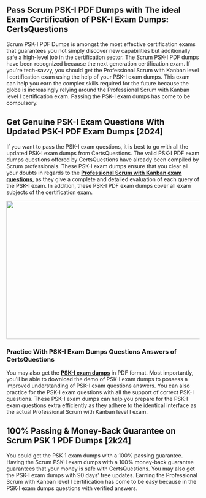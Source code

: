 <h2>Pass Scrum PSK-I PDF Dumps with The ideal Exam Certification of PSK-I Exam Dumps: CertsQuestions</h2>
<p>Scrum PSK-I PDF Dumps is amongst the most effective certification exams that guarantees you not simply discover new capabilities but additionally safe a high-level job in the certification sector. The Scrum PSK-I PDF dumps have been recognized because the next generation certification exam. If you're tech-savvy, you should get the Professional Scrum with Kanban level I certification exam using the help of your PSK-I exam dumps. This exam can help you earn the complex skills required for the future because the globe is increasingly relying around the Professional Scrum with Kanban level I certification exam. Passing the PSK-I exam dumps has come to be compulsory.</p>
<h2>Get Genuine PSK-I Exam Questions With Updated PSK-I PDF Exam Dumps [2024]</h2>
<p>If you want to pass the PSK-I exam questions, it is best to go with all the updated PSK-I exam dumps from CertsQuestions. The valid PSK-I PDF exam dumps questions offered by CertsQuestions have already been compiled by Scrum professionals. These PSK-I exam dumps ensure that you clear all your doubts in regards to the <strong><a href="https://www.certsquestions.com/professional-scrum-with-kanban-certification.html">Professional Scrum with Kanban exam questions</a></strong>, as they give a complete and detailed evaluation of each query of the PSK-I exam. In addition, these PSK-I PDF exam dumps cover all exam subjects of the certification exam.</p>
<p><img style="display: block; margin-left: auto; margin-right: auto;" src="https://i.imgur.com/53zZ4Bb.png" alt="" width="720" height="360" /></p>
<h3>Practice With PSK-I Exam Dumps Questions Answers of CertsQuestions</h3>
<p>You may also get the <a href="https://www.certsquestions.com/PSK-I-pdf-dumps.html"><strong>PSK-I exam dumps</strong></a> in PDF format. Most importantly, you'll be able to download the demo of PSK-I exam dumps to possess a improved understanding of PSK-I exam questions answers. You can also practice for the PSK-I exam questions with all the support of correct PSK-I questions. These PSK-I exam dumps can help you prepare for the PSK-I exam questions extra efficiently as they adhere to the identical interface as the actual Professional Scrum with Kanban level I exam.</p>
<h2>100% Passing &amp; Money-Back Guarantee on Scrum PSK 1 PDF Dumps [2k24]</h2>
<p>You could get the PSK 1 exam dumps with a 100% passing guarantee. Having the Scrum PSK-I exam dumps with a 100% money-back guarantee guarantees that your money is safe with CertsQuestions. You may also get the PSK-I exam dumps with 90 days&rsquo; free updates. Earning the Professional Scrum with Kanban level I certification has come to be easy because in the PSK-I exam dumps questions with verified answers.</p>

